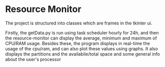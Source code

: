 # Resource Monitor
 
 The project is structured into classes which are frames in the tkinter ui.

Firstly, the getData.py is run using task scheduler hourly for 24h, and then the resource-monitor can display the average, minimum and maximum of CPU/RAM usage.
Besides these, the program displays in real-time the usage of the cpu/ram, and can also plot these values using graphs. It also displays the partitions and the availabile/total space and some general info about the user's processor
